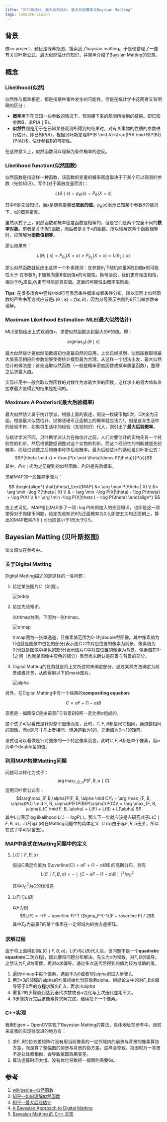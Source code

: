 ```yaml
---
title: "贝叶斯估计、最大似然估计、最大后验概率与Baysian Matting"
tags: compute-vision
---
```


## 背景

做cv project，题目是绿幕抠图，搜索到了baysian matting。于是便整理了一些有关贝叶斯公式、最大似然估计的知识，并简单介绍了Baysian Matting的思想。

<!--more-->

## 概念

### Likelihood(似然)

似然性与概率相近，都是指某种事件发生的可能性，但是在统计学中这两者又有明确的区分：

* **概率**用于在已知一些参数的情况下，预测接下来的观测所得到的结果。即已知参数B，求$P(A\mid B)$。
* **似然性**则是用于在已知某些观测所得到的结果时，对有关事物的性质的参数进行估计。即已知$P(A)$，根据贝叶斯定理$P(B \mid A)=\frac{P(A \mid B)P(B)}{P(A)}$，估计参数B的可能性。

在这种意义上，似然函数可以理解为条件概率的逆反。

### Likelihood function(似然函数)

似然函数是指这样一种函数，该函数的变量的概率密度取决于于某个可以观测的参数（先验知识）。写作(对于离散变量而言)：

$$ L(\theta \mid x) = p_\theta(x)=P_\theta(X=x)$$

其中$\theta$是先验知识，而$x$是随机变量**已取到的值**。$p_\theta(x)$表示已知某个参数$\theta$的情况下，$x$的概率密度。

虽然从式子上，似然函数和概率密度函数是相等的，但是它们是两个完全不同的**数学对象**。前者是关于$\theta$的函数，而后者是关于$x$的函数。所以理解这两个函数相等时，应理解为**函数值相等**。

那么如果有：

$$L(\theta_1 \mid x) = P_{\theta_1}(X=x) > P_{\theta_2}(X=x) = L(\theta_2 \mid x)$$

那么似然函数就反应出这样一个朴素推测：在参数$\theta_1$下随机向量$\textbf{X}$取到值$\textbf{x}$的可能性大于 在参数$\theta_2$下随机向量$\textbf{X}$取到值$\textbf{x}$的可能性。换句话说，我们更有理由相信，相对于$\theta_2$来说,$\theta_1$更有可能是真实值。这里的可能性由概率来刻画。

**Tips**: 在很多场合中竖线\mid符号表示条件概率或者条件分布，所以实际上似然函数的严格书写方式应该是$L(\theta \mid \textbf{x}) = f(\textbf{x} ; \theta)$，因为分号表示右侧的$\theta$只当做参数来理解。

### Maximum Likelihood Estimation-MLE(最大似然估计)

MLE是指给出上式观测值x，求使似然函数达到最大的$\theta$的值。即：

$$ \mathop{\arg\max}_{\theta}  L(\theta \mid x)$$ 

最大似然估计是似然函数最初也是最自然的应用。上文已经提到，似然函数取得最大值表示相应的参数能够使得统计模型最为合理。从这样一个想法出发，最大似然估计的做法是：首先选取似然函数（一般是概率密度函数或概率质量函数），整理之后求最大值。

实际应用中一般会取似然函数的对数作为求最大值的函数，这样求出的最大值和直接求最大值得到的结果是相同的。

### Maximum A Posteriori(最大后验概率)

最大似然估计属于统计学派。根据上面的表述，假设一枚硬币抛5次，5次全为正面，根据最大似然估计，抛掷该硬币正面朝上的概率就应该为1。但是这与生活中的经验不符，如果将生活中的经验（先验知识）代入，则引出了**最大后验概率**。

与统计学派不同，贝叶斯学派认为在做估计之前，人们对要估计的实物先有一个经验性的判断，然后根据数据调整对这个实物的判断。而这个经验性的判断就是先验概率，而经过调整之后的概率称作后验概率。最大后验估计的基础是贝叶斯公式：
$$P(\theta \mid x) = \frac{P(x \mid \theta)\times P(\theta)}{P(x)}$$
其中，$P(x \mid \theta)$为之前提到的似然函数，$P(\theta)$是先验概率。

求解MAP的一般推导步骤为：

$$
\begin{align*} 
\hat{\theta}_\text{MAP} &= \arg \max P(\theta | X) \\ &= \arg \min -\log P(\theta | X) \\ & = \arg \min -\log P(X|\theta) - \log P(\theta) + \log P(X) \\ &= \arg \min -\log P(X|\theta ) - \log P(\theta) 
\end{align*}
$$

由上式可见，MAP相比MLE多了一项$-\log P(\theta)$即加入的先验知识，也即是这一项使得对于抛硬币问题，给定先验知识$\theta$为正面概率为0.5,即使五次均正面朝上，算出的MAP概率$P(\theta \mid x)$也应该小于1而大于0.5。

## Bayesian Matting (贝叶斯抠图)

论文原址在参考中。

### 关于Digital Matting

Digital Matting描述的是这样的一类问题：

1. 给定某张图片C（如图）。
   
   ![teddy]({{site.baseurl}}/assets/images/post_images/2018-12-22/teddy.jpg)
2. 给定先验知识。
   
   以trimap为例。下图为一张trimap。

   ![trimap]({{site.baseurl}}/assets/images/post_images/2018-12-22/trimapT.png)

   trimap图为一张单通道，且像素值范围为0-1的double型图像。其中像素值为1(也就是图像中白色的部分)表示图片C中对应位置的像素为前景，像素值为0(也就是图像中黑色的部分)表示图片C中对应位置的像素为背景。像素值在0-1之间（也就是图像中灰色的部分）表示尚未确认是前景与背景的部分。
3. Digital Matting的任务就是将上文所述的未确定部分，通过某种方法确定为前景或者背景，从而得到以下的mask图片。
   
    ![alpha]({{site.baseurl}}/assets/images/post_images/2018-12-22/alpha.png)

另外，在Digital Matting中有一个经典的**compositing equation**:

$$C=\alpha F + (1-\alpha)B$$

意思是一幅图像$C$是由前景$F$与背景$B$按照一定比例$\alpha$组成的。

这个式子可以看做是针对整个图像而言，此时，$C, F, B$都是尺寸相同，通道数相同的图像，而$\alpha$是尺寸与上者相同，但通道数为1的，元素值为0～1的矩阵。

该式也可以看做是针对图像的一个特定像素而言。此时$C,F,B$都是单个像素，而$\alpha$为单个double型的值。

### 利用MAP构建Matting问题

问题可以转化为式子：
$$\arg\max_{F,B,\alpha}P(F, B, \alpha \mid C)$$
运用贝叶斯公式有：
$$\arg\max_{F,B,\alpha}P(F, B, \alpha \mid C)\\
     = \arg \max_{F, B, \alpha}P(C \mid F, B, \alpha)P(F)P(B)P(\alpha)/P(C)\\
     = \arg \max_{F, B, \alpha}L(C \mid F, B, \alpha) + L(F) + L(B) + L(\alpha) $$
其中$L(.)$表示log likelihood $L(.)=logP(.)$。那么下一步就应该是去研究式子$L(C \mid F, B, \alpha)$，$L(F)$与$L(B)$在Matting问题中的具体定义（$L(\alpha)$由于与$F, B, \alpha$无关，所以在式子中可以舍去）。

### MAP中各式在Matting问题中的定义

1. $L(C \mid F, B, \alpha)$
   
   假设$C$满足均值为 $\overline{C} = αF + (1 − α)B$ 的高斯分布，则有
   $$L(C \mid F, B, \alpha) = -\mid\mid C-\alpha F - (1-\alpha)B\mid \mid ^ 2 / \sigma^2_C$$ 
   
   其中$\sigma ^2_C$为$C$的标准差
2. $L(F)$与$L(B)$
   
   以$F$为例
   $$L(F) = −(F − \overline F)^T \Sigma_F^{-1}(F − \overline F) / 2$$
   其中$\Sigma_F$为前景F的某个像素在一定邻域内的协方差矩阵。

### 求解过程

由于将上面得到的$L(C \mid F, B, \alpha)$，$L(F)$与$L(B)$代入后，该问题不是一个**quadratic equation**(二次方程)，因此要将问题分布解决。先认为$\alpha$为常数，对$F,B$求偏导。之后认为$F,B$为常数，再对$\alpha$求偏导。通过多次迭代后得到的值为较为准确的值。

1. 遍历trimap中每个像素，遇到不为0或者1的alpha则进入步骤2。
2. 用3*3的邻域的alpha的均值初始化当前像素alpha。根据论文中的对$F,B$求偏导等于0后的方程求解出$F,b$，再求出$alpha$
3. 重复2的步骤直到达到迭代次数或者$\alpha$变化与上次迭代差距不大。
4. 3步骤执行完后该像素算求解完成，继续找下一个像素。

### C++实现

我用Eigen + OpenCV实现了Bayesian Matting的算法，具体地址在参考中。目前来说我的实现待改进的地方有：

1. 求$F,B$的协方差矩阵时没有用当前像素的一定邻域内的前景与背景的像素算协方差，而是算了整幅图的前景与背景的协方差。这样会导致，抠图时万一背景不是处处都相似，会导致抠图效果变差。
2. 算法运算时间太慢。没有优化导致抠一幅图约需要6s。

## 参考

1. [wikipedia--似然函数](https://zh.wikipedia.org/wiki/%E4%BC%BC%E7%84%B6%E5%87%BD%E6%95%B0)
2. [知乎--如何理解似然函数](https://www.zhihu.com/question/54082000)
3. [知乎--最大后验估计](https://zhuanlan.zhihu.com/p/32616870)
4. [A Bayesian Approach to Digital Matting](https://grail.cs.washington.edu/projects/digital-matting/papers/cvpr2001.pdf)
5. [Bayesian Matting 的 C++ 实现](https://github.com/EpsAvlc/GreenScreenMatting)
